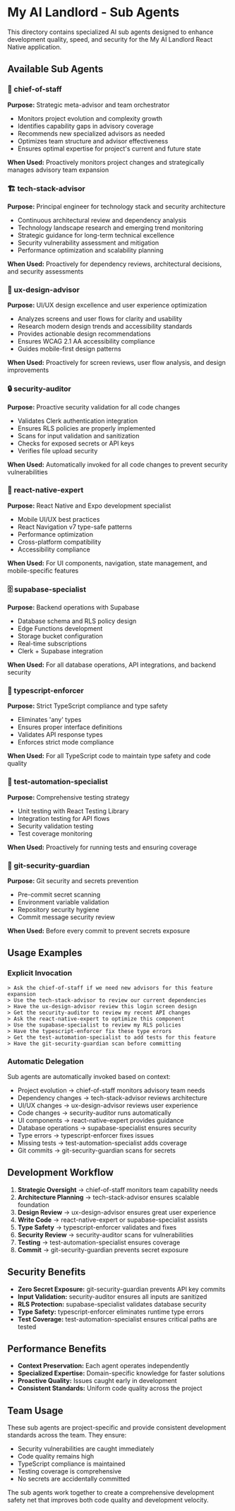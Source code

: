 # My AI Landlord - Sub Agents

This directory contains specialized AI sub agents designed to enhance development quality, speed, and security for the My AI Landlord React Native application.

## Available Sub Agents

### 👔 chief-of-staff
**Purpose:** Strategic meta-advisor and team orchestrator
- Monitors project evolution and complexity growth
- Identifies capability gaps in advisory coverage
- Recommends new specialized advisors as needed
- Optimizes team structure and advisor effectiveness
- Ensures optimal expertise for project's current and future state

**When Used:** Proactively monitors project changes and strategically manages advisory team expansion

### 🏗️ tech-stack-advisor
**Purpose:** Principal engineer for technology stack and security architecture
- Continuous architectural review and dependency analysis
- Technology landscape research and emerging trend monitoring
- Strategic guidance for long-term technical excellence
- Security vulnerability assessment and mitigation
- Performance optimization and scalability planning

**When Used:** Proactively for dependency reviews, architectural decisions, and security assessments

### 🎨 ux-design-advisor
**Purpose:** UI/UX design excellence and user experience optimization
- Analyzes screens and user flows for clarity and usability
- Research modern design trends and accessibility standards
- Provides actionable design recommendations
- Ensures WCAG 2.1 AA accessibility compliance
- Guides mobile-first design patterns

**When Used:** Proactively for screen reviews, user flow analysis, and design improvements

### 🔒 security-auditor
**Purpose:** Proactive security validation for all code changes
- Validates Clerk authentication integration
- Ensures RLS policies are properly implemented
- Scans for input validation and sanitization
- Checks for exposed secrets or API keys
- Verifies file upload security

**When Used:** Automatically invoked for all code changes to prevent security vulnerabilities

### 📱 react-native-expert
**Purpose:** React Native and Expo development specialist
- Mobile UI/UX best practices
- React Navigation v7 type-safe patterns
- Performance optimization
- Cross-platform compatibility
- Accessibility compliance

**When Used:** For UI components, navigation, state management, and mobile-specific features

### 🗄️ supabase-specialist
**Purpose:** Backend operations with Supabase
- Database schema and RLS policy design
- Edge Functions development
- Storage bucket configuration
- Real-time subscriptions
- Clerk + Supabase integration

**When Used:** For all database operations, API integrations, and backend security

### 📝 typescript-enforcer
**Purpose:** Strict TypeScript compliance and type safety
- Eliminates 'any' types
- Ensures proper interface definitions
- Validates API response types
- Enforces strict mode compliance

**When Used:** For all TypeScript code to maintain type safety and code quality

### 🧪 test-automation-specialist
**Purpose:** Comprehensive testing strategy
- Unit testing with React Testing Library
- Integration testing for API flows
- Security validation testing
- Test coverage monitoring

**When Used:** Proactively for running tests and ensuring coverage

### 🔐 git-security-guardian
**Purpose:** Git security and secrets prevention
- Pre-commit secret scanning
- Environment variable validation
- Repository security hygiene
- Commit message security review

**When Used:** Before every commit to prevent secrets exposure

## Usage Examples

### Explicit Invocation
```
> Ask the chief-of-staff if we need new advisors for this feature expansion
> Use the tech-stack-advisor to review our current dependencies
> Have the ux-design-advisor review this login screen design
> Get the security-auditor to review my recent API changes
> Ask the react-native-expert to optimize this component
> Use the supabase-specialist to review my RLS policies
> Have the typescript-enforcer fix these type errors
> Get the test-automation-specialist to add tests for this feature
> Have the git-security-guardian scan before committing
```

### Automatic Delegation
Sub agents are automatically invoked based on context:
- Project evolution → chief-of-staff monitors advisory team needs
- Dependency changes → tech-stack-advisor reviews architecture
- UI/UX changes → ux-design-advisor reviews user experience
- Code changes → security-auditor runs automatically
- UI components → react-native-expert provides guidance
- Database operations → supabase-specialist ensures security
- Type errors → typescript-enforcer fixes issues
- Missing tests → test-automation-specialist adds coverage
- Git commits → git-security-guardian scans for secrets

## Development Workflow

1. **Strategic Oversight** → chief-of-staff monitors team capability needs
2. **Architecture Planning** → tech-stack-advisor ensures scalable foundation
3. **Design Review** → ux-design-advisor ensures great user experience
4. **Write Code** → react-native-expert or supabase-specialist assists
5. **Type Safety** → typescript-enforcer validates and fixes
6. **Security Review** → security-auditor scans for vulnerabilities
7. **Testing** → test-automation-specialist ensures coverage
8. **Commit** → git-security-guardian prevents secret exposure

## Security Benefits

- **Zero Secret Exposure:** git-security-guardian prevents API key commits
- **Input Validation:** security-auditor ensures all inputs are sanitized
- **RLS Protection:** supabase-specialist validates database security
- **Type Safety:** typescript-enforcer eliminates runtime type errors
- **Test Coverage:** test-automation-specialist ensures critical paths are tested

## Performance Benefits

- **Context Preservation:** Each agent operates independently
- **Specialized Expertise:** Domain-specific knowledge for faster solutions
- **Proactive Quality:** Issues caught early in development
- **Consistent Standards:** Uniform code quality across the project

## Team Usage

These sub agents are project-specific and provide consistent development standards across the team. They ensure:
- Security vulnerabilities are caught immediately
- Code quality remains high
- TypeScript compliance is maintained
- Testing coverage is comprehensive
- No secrets are accidentally committed

The sub agents work together to create a comprehensive development safety net that improves both code quality and development velocity.